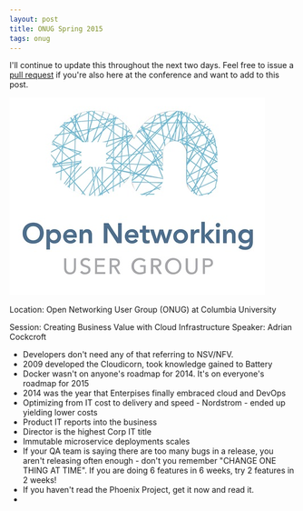 ```yaml
---
layout: post
title: ONUG Spring 2015
tags: onug
---
```


I'll continue to update this throughout the next two days.  Feel free to issue a [pull request](https://github.com/jedelman8/jedelman8.github.com) if you're also here at the conference and want to add to this post.

![onug-logo](/img/onug_logo.jpg)

Location: Open Networking User Group (ONUG) at Columbia University

Session: Creating Business Value with Cloud Infrastructure
Speaker: Adrian Cockcroft

* Developers don't need any of that referring to NSV/NFV.
* 2009 developed the Cloudicorn, took knowledge gained to Battery
* Docker wasn't on anyone's roadmap for 2014.  It's on everyone's roadmap for 2015
* 2014 was the year that Enterpises finally embraced cloud and DevOps
* Optimizing from IT cost to delivery and speed - Nordstrom - ended up yielding lower costs
* Product IT reports into the business
* Director is the highest Corp IT title
* Immutable microservice deployments scales
* If your QA team is saying there are too many bugs in a release, you aren't releasing often enough - don't you remember "CHANGE ONE THING AT TIME".  If you are doing 6 features in 6 weeks, try 2 features in 2 weeks!
* If you haven't read the Phoenix Project, get it now and read it.
* 
